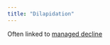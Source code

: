 ```yaml
---
title: "Dilapidation"
---
```



Often linked to [managed decline](cause-effect-affect/managed-decline)